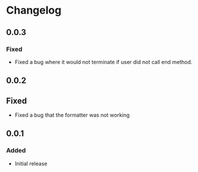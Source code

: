 # Changelog

## 0.0.3

### Fixed

- Fixed a bug where it would not terminate if user did not call end method.

## 0.0.2

## Fixed

- Fixed a bug that the formatter was not working

## 0.0.1

### Added

- Initial release